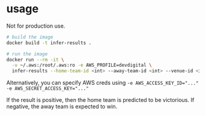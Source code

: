 # usage

Not for production use.

```bash
# build the image
docker build -t infer-results .

# run the image
docker run --rm -it \
  -v ~/.aws:/root/.aws:ro -e AWS_PROFILE=devdigital \
  infer-results --home-team-id <int> --away-team-id <int> --venue-id <int>
```

Alternatively, you can specify AWS creds using `-e AWS_ACCESS_KEY_ID="..." -e AWS_SECRET_ACCESS_KEY="..."`

If the result is positive, then the home team is predicted to be victorious. If negative, the away team is expected to win.

